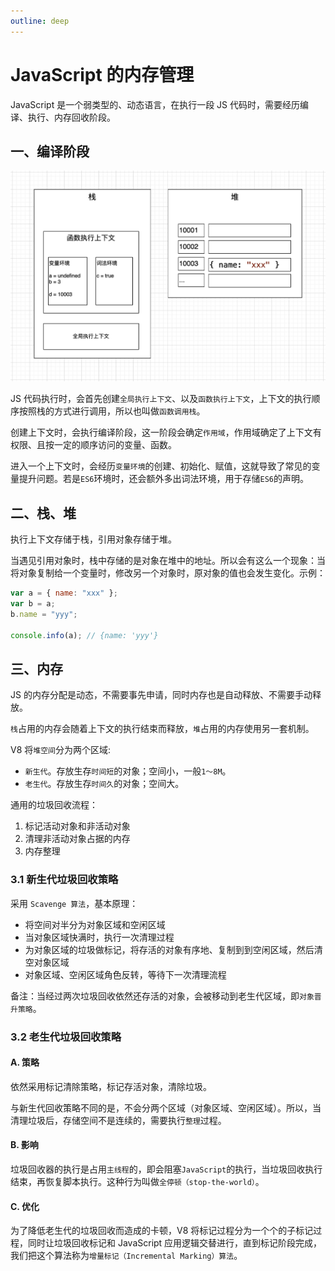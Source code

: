 ```yaml
---
outline: deep
---
```


# JavaScript 的内存管理

JavaScript 是一个弱类型的、动态语言，在执行一段 JS 代码时，需要经历编译、执行、内存回收阶段。

## 一、编译阶段

<center><img src="./struct.png"/></center>

JS 代码执行时，会首先创建`全局执行上下文`、以及`函数执行上下文`，上下文的执行顺序按照栈的方式进行调用，所以也叫做`函数调用栈`。

创建上下文时，会执行编译阶段，这一阶段会确定`作用域`，作用域确定了上下文有权限、且按一定的顺序访问的变量、函数。

进入一个上下文时，会经历`变量环境`的创建、初始化、赋值，这就导致了常见的变量提升问题。若是`ES6`环境时，还会额外多出词法环境，用于存储`ES6`的声明。

## 二、栈、堆

执行上下文存储于栈，引用对象存储于堆。

当遇见引用对象时，栈中存储的是对象在堆中的地址。所以会有这么一个现象：当将对象复制给一个变量时，修改另一个对象时，原对象的值也会发生变化。示例：

```js
var a = { name: "xxx" };
var b = a;
b.name = "yyy";

console.info(a); // {name: 'yyy'}
```

## 三、内存

JS 的内存分配是动态，不需要事先申请，同时内存也是自动释放、不需要手动释放。

`栈`占用的内存会随着上下文的执行结束而释放，`堆`占用的内存使用另一套机制。

V8 将`堆空间`分为两个区域:

- `新生代`。存放生存`时间短`的对象；空间小，一般`1～8M`。
- `老生代`。存放生存`时间久`的对象；空间大。

通用的垃圾回收流程：

1. 标记活动对象和非活动对象
2. 清理非活动对象占据的内存
3. 内存整理

### 3.1 新生代垃圾回收策略

采用 `Scavenge 算法`，基本原理：

- 将空间对半分为对象区域和空闲区域
- 当对象区域快满时，执行一次清理过程
- 为对象区域的垃圾做标记，将存活的对象有序地、复制到到空闲区域，然后清空对象区域
- 对象区域、空闲区域角色反转，等待下一次清理流程

备注：当经过两次垃圾回收依然还存活的对象，会被移动到老生代区域，即`对象晋升策略`。

### 3.2 老生代垃圾回收策略

#### A. 策略

依然采用标记清除策略，标记存活对象，清除垃圾。

与新生代回收策略不同的是，不会分两个区域（对象区域、空闲区域）。所以，当清理垃圾后，存储空间不是连续的，需要执行`整理`过程。

#### B. 影响

垃圾回收器的执行是占用`主线程`的，即会阻塞`JavaScript`的执行，当垃圾回收执行结束，再恢复脚本执行。这种行为叫做`全停顿（stop-the-world）`。

#### C. 优化

为了降低老生代的垃圾回收而造成的卡顿，V8 将标记过程分为一个个的子标记过程，同时让垃圾回收标记和 JavaScript 应用逻辑交替进行，直到标记阶段完成，我们把这个算法称为`增量标记（Incremental Marking）算法`。
